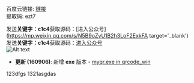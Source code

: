 百度云链接: [链接](https://pan.baidu.com/s/1xELU-Dbkr4qCsZkfRjwPeQ)  
提取码: ezt7 

发送**关键字：c1c4**获取源码：[进入公众号](https://mp.weixin.qq.com/s/N5B9oZvU1B2h3LoF2ExkFA target='_blank')   
发送**关键字：c1c4**获取源码：[进入公众号](https://mp.weixin.qq.com/s/N5B9oZvU1B2h3LoF2ExkFA '_blank')  
![Alt text](https://m-pic-baidu-www.www-baidu-qq-cc.cc/m.qq.com/pic/2020/07/28/4xc4oxnzsp0.jpg)

* **更新 (160906)**: 新增 **exe** 版本 - [myqr.exe in qrcode_win](https://github.com/sylnsfar/qrcode_win)

123dfgs
1321asgdas
